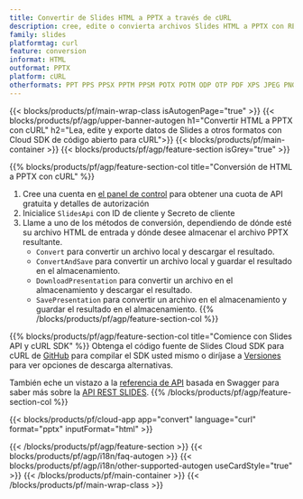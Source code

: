 ```yaml
---
title: Convertir de Slides HTML a PPTX a través de cURL
description: cree, edite o convierta archivos Slides HTML a PPTX con REST API y cURL SDK de código abierto
family: slides
platformtag: curl
feature: conversion
informat: HTML
outformat: PPTX
platform: cURL
otherformats: PPT PPS PPSX PPTM PPSM POTX POTM ODP OTP PDF XPS JPEG PNG BMP TIFF SVG HTML SWF HTML5 GIF XAML MD MPEG4
---
```


{{< blocks/products/pf/main-wrap-class isAutogenPage="true" >}}
{{< blocks/products/pf/agp/upper-banner-autogen h1="Convertir HTML a PPTX con cURL" h2="Lea, edite y exporte datos de Slides a otros formatos con Cloud SDK de código abierto para cURL">}}
{{< blocks/products/pf/main-container >}}
{{< blocks/products/pf/agp/feature-section isGrey="true" >}}

{{% blocks/products/pf/agp/feature-section-col title="Conversión de HTML a PPTX con cURL" %}}
1. Cree una cuenta en <a href="https://dashboard.aspose.cloud/">el panel de control</a> para obtener una cuota de API gratuita y detalles de autorización
1. Inicialice ```SlidesApi``` con ID de cliente y Secreto de cliente
1. Llame a uno de los métodos de conversión, dependiendo de dónde esté su archivo HTML de entrada y dónde desee almacenar el archivo PPTX resultante.
    - ```Convert``` para convertir un archivo local y descargar el resultado.
    - ```ConvertAndSave``` para convertir un archivo local y guardar el resultado en el almacenamiento.
    - ```DownloadPresentation``` para convertir un archivo en el almacenamiento y descargar el resultado.
    - ```SavePresentation``` para convertir un archivo en el almacenamiento y guardar el resultado en el almacenamiento.
{{% /blocks/products/pf/agp/feature-section-col %}}

{{% blocks/products/pf/agp/feature-section-col title="Comience con Slides API y cURL SDK" %}}
Obtenga el código fuente de Slides Cloud SDK para cURL de [GitHub](https://github.com/aspose-slides-cloud/aspose-slides-cloud-curl) para compilar el SDK usted mismo o diríjase a [Versiones](https://releases.aspose.cloud/) para ver opciones de descarga alternativas.

También eche un vistazo a la [referencia de API](https://apireference.aspose.cloud/slides/) basada en Swagger para saber más sobre la [API REST SLIDES](https://products.aspose.cloud/slides/curl/).
{{% /blocks/products/pf/agp/feature-section-col %}}

{{< blocks/products/pf/cloud-app app="convert" language="curl" format="pptx" inputFormat="html" >}}

{{< /blocks/products/pf/agp/feature-section >}}
{{< blocks/products/pf/agp/i18n/faq-autogen >}}
{{< blocks/products/pf/agp/i18n/other-supported-autogen useCardStyle="true" >}}
{{< /blocks/products/pf/main-container >}}
{{< /blocks/products/pf/main-wrap-class >}}